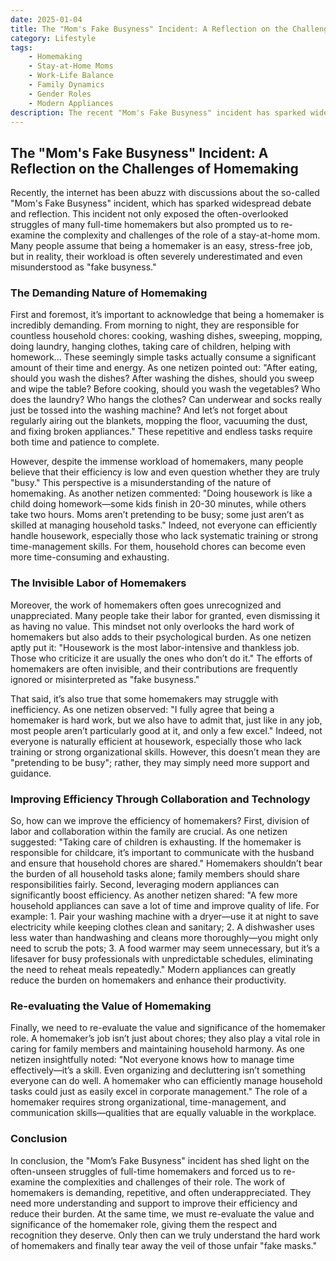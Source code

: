```yaml
---
date: 2025-01-04
title: The "Mom's Fake Busyness" Incident: A Reflection on the Challenges of Homemaking
category: Lifestyle
tags:
    - Homemaking
    - Stay-at-Home Moms
    - Work-Life Balance
    - Family Dynamics
    - Gender Roles
    - Modern Appliances
description: The recent "Mom's Fake Busyness" incident has sparked widespread debate about the challenges faced by full-time homemakers. This article explores the complexities of the homemaker role, the misconceptions surrounding their work, and how families can better support them through collaboration and modern technology.
---
```


## The "Mom's Fake Busyness" Incident: A Reflection on the Challenges of Homemaking

Recently, the internet has been abuzz with discussions about the so-called "Mom's Fake Busyness" incident, which has sparked widespread debate and reflection. This incident not only exposed the often-overlooked struggles of many full-time homemakers but also prompted us to re-examine the complexity and challenges of the role of a stay-at-home mom. Many people assume that being a homemaker is an easy, stress-free job, but in reality, their workload is often severely underestimated and even misunderstood as "fake busyness."

### The Demanding Nature of Homemaking

First and foremost, it’s important to acknowledge that being a homemaker is incredibly demanding. From morning to night, they are responsible for countless household chores: cooking, washing dishes, sweeping, mopping, doing laundry, hanging clothes, taking care of children, helping with homework... These seemingly simple tasks actually consume a significant amount of their time and energy. As one netizen pointed out: "After eating, should you wash the dishes? After washing the dishes, should you sweep and wipe the table? Before cooking, should you wash the vegetables? Who does the laundry? Who hangs the clothes? Can underwear and socks really just be tossed into the washing machine? And let’s not forget about regularly airing out the blankets, mopping the floor, vacuuming the dust, and fixing broken appliances." These repetitive and endless tasks require both time and patience to complete.

However, despite the immense workload of homemakers, many people believe that their efficiency is low and even question whether they are truly "busy." This perspective is a misunderstanding of the nature of homemaking. As another netizen commented: "Doing housework is like a child doing homework—some kids finish in 20-30 minutes, while others take two hours. Moms aren’t pretending to be busy; some just aren’t as skilled at managing household tasks." Indeed, not everyone can efficiently handle housework, especially those who lack systematic training or strong time-management skills. For them, household chores can become even more time-consuming and exhausting.

### The Invisible Labor of Homemakers

Moreover, the work of homemakers often goes unrecognized and unappreciated. Many people take their labor for granted, even dismissing it as having no value. This mindset not only overlooks the hard work of homemakers but also adds to their psychological burden. As one netizen aptly put it: "Housework is the most labor-intensive and thankless job. Those who criticize it are usually the ones who don’t do it." The efforts of homemakers are often invisible, and their contributions are frequently ignored or misinterpreted as "fake busyness."

That said, it’s also true that some homemakers may struggle with inefficiency. As one netizen observed: "I fully agree that being a homemaker is hard work, but we also have to admit that, just like in any job, most people aren’t particularly good at it, and only a few excel." Indeed, not everyone is naturally efficient at housework, especially those who lack training or strong organizational skills. However, this doesn’t mean they are "pretending to be busy"; rather, they may simply need more support and guidance.

### Improving Efficiency Through Collaboration and Technology

So, how can we improve the efficiency of homemakers? First, division of labor and collaboration within the family are crucial. As one netizen suggested: "Taking care of children is exhausting. If the homemaker is responsible for childcare, it’s important to communicate with the husband and ensure that household chores are shared." Homemakers shouldn’t bear the burden of all household tasks alone; family members should share responsibilities fairly. Second, leveraging modern appliances can significantly boost efficiency. As another netizen shared: "A few more household appliances can save a lot of time and improve quality of life. For example: 1. Pair your washing machine with a dryer—use it at night to save electricity while keeping clothes clean and sanitary; 2. A dishwasher uses less water than handwashing and cleans more thoroughly—you might only need to scrub the pots; 3. A food warmer may seem unnecessary, but it’s a lifesaver for busy professionals with unpredictable schedules, eliminating the need to reheat meals repeatedly." Modern appliances can greatly reduce the burden on homemakers and enhance their productivity.

### Re-evaluating the Value of Homemaking

Finally, we need to re-evaluate the value and significance of the homemaker role. A homemaker’s job isn’t just about chores; they also play a vital role in caring for family members and maintaining household harmony. As one netizen insightfully noted: "Not everyone knows how to manage time effectively—it’s a skill. Even organizing and decluttering isn’t something everyone can do well. A homemaker who can efficiently manage household tasks could just as easily excel in corporate management." The role of a homemaker requires strong organizational, time-management, and communication skills—qualities that are equally valuable in the workplace.

### Conclusion

In conclusion, the "Mom’s Fake Busyness" incident has shed light on the often-unseen struggles of full-time homemakers and forced us to re-examine the complexities and challenges of their role. The work of homemakers is demanding, repetitive, and often underappreciated. They need more understanding and support to improve their efficiency and reduce their burden. At the same time, we must re-evaluate the value and significance of the homemaker role, giving them the respect and recognition they deserve. Only then can we truly understand the hard work of homemakers and finally tear away the veil of those unfair "fake masks."
